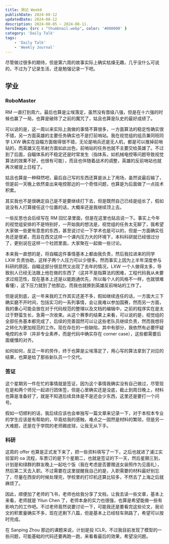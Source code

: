 ```yaml
---
title: 周记 Week6
publishDate: 2024-08-12
updatedDate: 2024-08-12
description: 2024-08-05 ~ 2024-08-11.
heroImage: {src : "thumbnail.webp", color: '#000000' }
category: 'Daily Talk'
tags:
    - 'Daily Talk'
    - 'Weekly Journal'
---
```


尽管做过很多的期待，但是第六周的故事实际上确实枯燥无趣，几乎没什么可说的，不过为了记录生活，还是勉强记录一下吧。

## 学业

### RoboMaster

RM 一直打到周六，最后也算是尘埃落定，虽然没有晋级八强，但是在十六强的时候也赢了一局，也算是破除了之前的魔咒了，姑且也算是队史的最好成绩了。

可以说的是，这一周以来实际上我做的事情不算很多，一方面算法的稳定性确实很不错，另一方面英雄的主要任务确实也不是打前哨站。我在视觉组的组员兼同班同学 LXW 确实在自瞄方面做得很不错，无论是哨兵还是无人机，都是可以推掉前哨站的，而英雄又在吊射方面如此出色，前哨站的任务也就不主要交给英雄了。不过到了后面，自瞄体系的不稳定还是时常发生（指体系，如机械电控等问题导致视觉算法的效果不好，也很有可能），而且也伴随着战术的调整，英雄的反前哨站也就再次被提上日程了。

姑且也算是一种释然吧，最后自己写的东西还算是派上了用场，虽然说最后输了，但是前一天晚上依然查出来电控那边的一个奇怪问题，也算是为后面做了一点技术积累。

其实我也不是很确定自己是不是要继续打下去，但是既然自己已经是组长了，假如说没有人打算接任这个位置的话，大概率还是我继续顶上去。

一些反思也会后续写在 RM 回忆录里面，但是在这里也姑且说一下。事实上今年的视觉组安排的不是特别好，一开始我的想法是，视觉组的任务太无聊了，我希望大家做一些更有意思的东西，甚至说讨论一下学术也是可以的，但是一方面确实任务还是很紧，而且在西交这样一个课内压力大的环境下，本科科研就已经很过分了，更别说在这样一个社团里面，大家聚在一起做一些讨论。

本来我一直想的是，将自瞄这件事情基本上都由我负责，然后我拉进来的同学 LXW 负责协助，这样子两个人压力可以少很多。然而事实上因为上半年深度参与科研的原因，自瞄这部分很显然又出现了去年的情况，LXW 一个人做得太多，导致别人已经无法跟上他在做的东西了（这并不是指算法的困难，工程代码我从未要求过规范性，现在基本上还是以能跑通优先，所以每个人的风格不一样，也就很难看懂），这下压力就到了他那边，而我也就换到英雄反前哨站的工作了。

但是说到底，这一年来我的工作其实还差不多，假如继续连任的话，一方面大三下确实磨不开时间，包括实习的一系列事情，会让我难以参加国赛，然而另一方面，我的重心可能会放在对于代码规范的整理以及文档的编辑中，之前的程序实在是太过于野蛮生长，急需一次收束。从这个赛季的结果上来看，可以说的是，视觉组的全部任务基本都完成了，后续的完善固然可以让这些老队员继续负责，然而我想将之转化为更加规范的工作。现在存在的一些缺陷，其中有部分，我依然有必要怀疑电控的水平（并非专业素养，而是代码中确实存在 corner case），这些都需要后面缓慢的对齐。

如何如何，反正一年的劳作，终于也算是尘埃落定了，用心写的算法拿到了对应的结果，也算是给了那些新队员一个交代。

### 签证

这个星期另一件在忙的事情就是签证，因为这个事情我确实没有自己做过，尽管现在是和两个师兄一起进行团体签，但是心里确实还是没底，截止到周日晚上，材料也算是准备好了，就是不知道后续具体是不是还会少东西，这里还是要打一个问号。

假如一切顺利的话，我后续应该也会单独写一篇文章来记录一下，对于本校本专业的学生应该是有帮助的，毕竟给我的感触，难点之一固然是材料的繁琐，但是另一大难题，还是在于学院的老师踢皮球，让我无从下手。

### 科研

这周的 offer 也算是正式发下来了，把一些资料填写了一下，之后也就进了浦江实验室的 oa 流程，车票订的是下个星期二，也就是签证的下一天，然后星期三到，计划是和绿群的群友晚上一起吃个饭（我在考虑是否要赠送女装照作为见面礼），然后第二天去入职。不过需要在这里提醒我自己的是，入职需要的材料最好别忘了，尽量在西安的时候处理完，学校里的打印机还算比较多，不然去了上海之后就麻烦了。

因此，顺便加了老师的飞书，老师也给我分享了文档，让我去读一些文章，基本上来看，老师就是 Yilun Chen 了，老师本身的实力也很强，也算是希望能做一些有影响力的工作吧。不过老师竟然说要讨论一下，可能我还是要看完这些论文，我论文的积累量确实不多，现在还剩下八篇，但是基本上已经轻车熟路了，希望可以按时完成。

在 Sanping Zhou 那边的课题来说，计划是投 ICLR，不过我目前发现了模型的一些问题，可能基础的代码还要再跑一跑，来看看最后的效果，希望没问题。